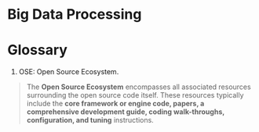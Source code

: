 #  Big Data Processing




# Glossary

1.  OSE:   Open Source Ecosystem. 
> The **Open Source Ecosystem** encompasses all associated resources surrounding the open source code itself. These resources typically include the **core framework or engine code, papers, a comprehensive development guide, coding walk-throughs, configuration, and tuning** instructions.

